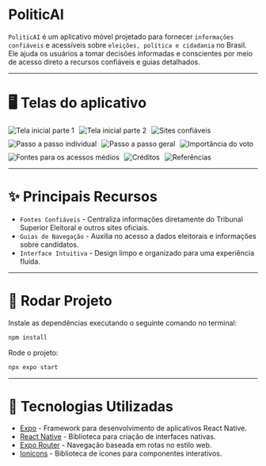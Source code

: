 # PoliticAI

`PoliticAI` é um aplicativo móvel projetado para fornecer `informações confiáveis` e acessíveis sobre `eleições, política e cidadania` no Brasil. Ele ajuda os usuários a tomar decisões informadas e conscientes por meio de acesso direto a recursos confiáveis e guias detalhados.

---

# 🖥️ Telas do aplicativo

<div style="display: flex; flex-wrap: wrap; gap: 10px;">
    <img src="https://github.com/user-attachments/assets/ff706412-b5c7-4925-a5ca-943c81bbb4ce" alt="Tela inicial parte 1">
    <img src="https://github.com/user-attachments/assets/fe8cfd2e-fe8b-4e78-bcb3-29a8c4a9533c" alt="Tela inicial parte 2">
    <img src="https://github.com/user-attachments/assets/74f283dc-2c53-4bfe-9795-b0641668a92f" alt="Sites confiáveis">
    <img src="https://github.com/user-attachments/assets/624346f4-a2d2-4ba3-a2ca-588f5d3fec50" alt="Passo a passo individual">
    <img src="https://github.com/user-attachments/assets/4f3f76db-9b9b-4073-a84e-71e886bf77fc" alt="Passo a passo geral">
    <img src="https://github.com/user-attachments/assets/28c45e61-0a92-4b46-b7c7-e612b2239a26" alt="Importância do voto">
    <img src="https://github.com/user-attachments/assets/5407066b-4e5b-48cd-aecd-f97cdb9fa5a6" alt="Fontes para os acessos médios">
    <img src="https://github.com/user-attachments/assets/4a23db0f-4083-4587-82ee-90adfed597df" alt="Créditos">
    <img src="https://github.com/user-attachments/assets/feca89f8-59f8-444e-bd79-f9636fa965ee" alt="Referências">
</div>

---

# ✨ Principais Recursos

- `Fontes Confiáveis` - Centraliza informações diretamente do Tribunal Superior Eleitoral e outros sites oficiais.
- `Guias de Navegação` - Auxilia no acesso a dados eleitorais e informações sobre candidatos.
- `Interface Intuitiva` - Design limpo e organizado para uma experiência fluida.

---

# 🚀 Rodar Projeto

Instale as dependências executando o seguinte comando no terminal:

```bash
npm install
```

Rode o projeto:

```bash
npx expo start
```

---

# 🔧 Tecnologias Utilizadas

- [Expo](https://expo.dev) - Framework para desenvolvimento de aplicativos React Native.
- [React Native](https://reactnative.dev) - Biblioteca para criação de interfaces nativas.
- [Expo Router](https://docs.expo.dev/router/introduction/) - Navegação baseada em rotas no estilo web.
- [Ionicons](https://ionic.io/ionicons) - Biblioteca de ícones para componentes interativos.
